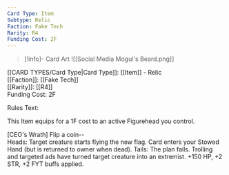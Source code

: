 ```yaml
---
Card Type: Item
Subtype: Relic
Faction: Fake Tech
Rarity: R4
Funding Cost: 2F
---
```

> [!info]- Card Art
> ![[Social Media Mogul's Beard.png]]

[[CARD TYPES/Card Type|Card Type]]: [[Item]] - Relic  
[[Faction]]: [[Fake Tech]]  
[[Rarity]]: [[R4]]  
Funding Cost: 2F  

Rules Text:  

This Item equips for a 1F cost to an active Figurehead you control.  

[CEO's Wrath] Flip a coin--  
Heads: Target creature starts flying the new flag. Card enters your Stowed Hand (but is returned to owner when dead).
Tails: The plan fails. Trolling and targeted ads have turned target creature into an extremist. +150 HP, +2 STR, +2 FYT buffs applied.  